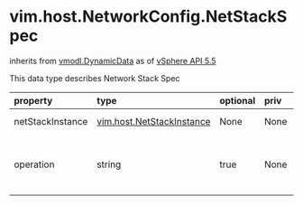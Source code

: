vim.host.NetworkConfig.NetStackSpec
===================================
inherits from [vmodl.DynamicData](docs/vmodl.DynamicData.md)
as of [vSphere API 5.5](vim.version.md#vim.version.version9)


This data type describes Network Stack Spec

| property | type | optional | priv | desc |
|:---------|:-----|:---------|:-----|:-----|
| netStackInstance | [vim.host.NetStackInstance](vim.host.NetStackInstance.md "vim.host.NetStackInstance") | None | None | Network stack instance |
| operation | string | true | None | Operation type, see   <a href="vim.ConfigSpecOperation.md">ConfigSpecOperation</a> for valid values.   Only edit operation is supported currently. |


